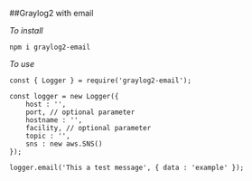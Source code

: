 ##Graylog2 with email


*To install*

`npm i graylog2-email`

*To use*

	
~~~~ 
const { Logger } = require('graylog2-email');

const logger = new Logger({
    host : '', 
    port, // optional parameter
    hostname : '', 
    facility, // optional parameter
    topic : '', 
    sns : new aws.SNS()
});

logger.email('This a test message', { data : 'example' });